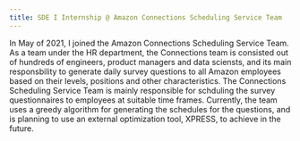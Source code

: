 ```yaml
---
title: SDE I Internship @ Amazon Connections Scheduling Service Team
---
```

In May of 2021, I joined the Amazon Connections Scheduling Service Team. As a team under the HR department, the Connections team is consisted out of hundreds of engineers, product managers and data sciensts, and its main responsbility to generate daily survey questions to all Amazon employees based on their levels, positions and other characteristics. 
The Connections Scheduling Service Team is mainly responsible for schduling the survey questionnaires to employees at suitable time frames. Currently, the team uses a greedy algorithm for generating the schedules for the questions, and is planning to use an external optimization tool, XPRESS, to achieve in the future. 